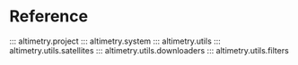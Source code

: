 # Reference

::: altimetry.project
::: altimetry.system
::: altimetry.utils
::: altimetry.utils.satellites
::: altimetry.utils.downloaders
::: altimetry.utils.filters